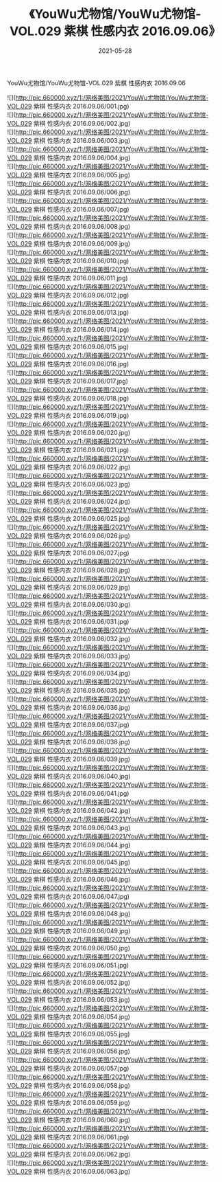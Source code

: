 ﻿---
layout: post
title:  《YouWu尤物馆/YouWu尤物馆-VOL.029 紫棋 性感内衣 2016.09.06》
date:   2021-05-28
img: http://pic.660000.xyz/1:/网络美图/2021/YouWu尤物馆/YouWu尤物馆-VOL.029 紫棋 性感内衣 2016.09.06/000.jpg
categories: [美女, 清纯, 唯美]
---

YouWu尤物馆/YouWu尤物馆-VOL.029 紫棋 性感内衣 2016.09.06

 ![](http://pic.660000.xyz/1:/网络美图/2021/YouWu尤物馆/YouWu尤物馆-VOL.029 紫棋 性感内衣 2016.09.06/001.jpg) <br>![](http://pic.660000.xyz/1:/网络美图/2021/YouWu尤物馆/YouWu尤物馆-VOL.029 紫棋 性感内衣 2016.09.06/002.jpg) <br>![](http://pic.660000.xyz/1:/网络美图/2021/YouWu尤物馆/YouWu尤物馆-VOL.029 紫棋 性感内衣 2016.09.06/003.jpg) <br>![](http://pic.660000.xyz/1:/网络美图/2021/YouWu尤物馆/YouWu尤物馆-VOL.029 紫棋 性感内衣 2016.09.06/004.jpg) <br>![](http://pic.660000.xyz/1:/网络美图/2021/YouWu尤物馆/YouWu尤物馆-VOL.029 紫棋 性感内衣 2016.09.06/005.jpg) <br>![](http://pic.660000.xyz/1:/网络美图/2021/YouWu尤物馆/YouWu尤物馆-VOL.029 紫棋 性感内衣 2016.09.06/006.jpg) <br>![](http://pic.660000.xyz/1:/网络美图/2021/YouWu尤物馆/YouWu尤物馆-VOL.029 紫棋 性感内衣 2016.09.06/007.jpg) <br>![](http://pic.660000.xyz/1:/网络美图/2021/YouWu尤物馆/YouWu尤物馆-VOL.029 紫棋 性感内衣 2016.09.06/008.jpg) <br>![](http://pic.660000.xyz/1:/网络美图/2021/YouWu尤物馆/YouWu尤物馆-VOL.029 紫棋 性感内衣 2016.09.06/009.jpg) <br>![](http://pic.660000.xyz/1:/网络美图/2021/YouWu尤物馆/YouWu尤物馆-VOL.029 紫棋 性感内衣 2016.09.06/010.jpg) <br>![](http://pic.660000.xyz/1:/网络美图/2021/YouWu尤物馆/YouWu尤物馆-VOL.029 紫棋 性感内衣 2016.09.06/011.jpg) <br>![](http://pic.660000.xyz/1:/网络美图/2021/YouWu尤物馆/YouWu尤物馆-VOL.029 紫棋 性感内衣 2016.09.06/012.jpg) <br>![](http://pic.660000.xyz/1:/网络美图/2021/YouWu尤物馆/YouWu尤物馆-VOL.029 紫棋 性感内衣 2016.09.06/013.jpg) <br>![](http://pic.660000.xyz/1:/网络美图/2021/YouWu尤物馆/YouWu尤物馆-VOL.029 紫棋 性感内衣 2016.09.06/014.jpg) <br>![](http://pic.660000.xyz/1:/网络美图/2021/YouWu尤物馆/YouWu尤物馆-VOL.029 紫棋 性感内衣 2016.09.06/015.jpg) <br>![](http://pic.660000.xyz/1:/网络美图/2021/YouWu尤物馆/YouWu尤物馆-VOL.029 紫棋 性感内衣 2016.09.06/016.jpg) <br>![](http://pic.660000.xyz/1:/网络美图/2021/YouWu尤物馆/YouWu尤物馆-VOL.029 紫棋 性感内衣 2016.09.06/017.jpg) <br>![](http://pic.660000.xyz/1:/网络美图/2021/YouWu尤物馆/YouWu尤物馆-VOL.029 紫棋 性感内衣 2016.09.06/018.jpg) <br>![](http://pic.660000.xyz/1:/网络美图/2021/YouWu尤物馆/YouWu尤物馆-VOL.029 紫棋 性感内衣 2016.09.06/019.jpg) <br>![](http://pic.660000.xyz/1:/网络美图/2021/YouWu尤物馆/YouWu尤物馆-VOL.029 紫棋 性感内衣 2016.09.06/020.jpg) <br>![](http://pic.660000.xyz/1:/网络美图/2021/YouWu尤物馆/YouWu尤物馆-VOL.029 紫棋 性感内衣 2016.09.06/021.jpg) <br>![](http://pic.660000.xyz/1:/网络美图/2021/YouWu尤物馆/YouWu尤物馆-VOL.029 紫棋 性感内衣 2016.09.06/022.jpg) <br>![](http://pic.660000.xyz/1:/网络美图/2021/YouWu尤物馆/YouWu尤物馆-VOL.029 紫棋 性感内衣 2016.09.06/023.jpg) <br>![](http://pic.660000.xyz/1:/网络美图/2021/YouWu尤物馆/YouWu尤物馆-VOL.029 紫棋 性感内衣 2016.09.06/024.jpg) <br>![](http://pic.660000.xyz/1:/网络美图/2021/YouWu尤物馆/YouWu尤物馆-VOL.029 紫棋 性感内衣 2016.09.06/025.jpg) <br>![](http://pic.660000.xyz/1:/网络美图/2021/YouWu尤物馆/YouWu尤物馆-VOL.029 紫棋 性感内衣 2016.09.06/026.jpg) <br>![](http://pic.660000.xyz/1:/网络美图/2021/YouWu尤物馆/YouWu尤物馆-VOL.029 紫棋 性感内衣 2016.09.06/027.jpg) <br>![](http://pic.660000.xyz/1:/网络美图/2021/YouWu尤物馆/YouWu尤物馆-VOL.029 紫棋 性感内衣 2016.09.06/028.jpg) <br>![](http://pic.660000.xyz/1:/网络美图/2021/YouWu尤物馆/YouWu尤物馆-VOL.029 紫棋 性感内衣 2016.09.06/029.jpg) <br>![](http://pic.660000.xyz/1:/网络美图/2021/YouWu尤物馆/YouWu尤物馆-VOL.029 紫棋 性感内衣 2016.09.06/030.jpg) <br>![](http://pic.660000.xyz/1:/网络美图/2021/YouWu尤物馆/YouWu尤物馆-VOL.029 紫棋 性感内衣 2016.09.06/031.jpg) <br>![](http://pic.660000.xyz/1:/网络美图/2021/YouWu尤物馆/YouWu尤物馆-VOL.029 紫棋 性感内衣 2016.09.06/032.jpg) <br>![](http://pic.660000.xyz/1:/网络美图/2021/YouWu尤物馆/YouWu尤物馆-VOL.029 紫棋 性感内衣 2016.09.06/033.jpg) <br>![](http://pic.660000.xyz/1:/网络美图/2021/YouWu尤物馆/YouWu尤物馆-VOL.029 紫棋 性感内衣 2016.09.06/034.jpg) <br>![](http://pic.660000.xyz/1:/网络美图/2021/YouWu尤物馆/YouWu尤物馆-VOL.029 紫棋 性感内衣 2016.09.06/035.jpg) <br>![](http://pic.660000.xyz/1:/网络美图/2021/YouWu尤物馆/YouWu尤物馆-VOL.029 紫棋 性感内衣 2016.09.06/036.jpg) <br>![](http://pic.660000.xyz/1:/网络美图/2021/YouWu尤物馆/YouWu尤物馆-VOL.029 紫棋 性感内衣 2016.09.06/037.jpg) <br>![](http://pic.660000.xyz/1:/网络美图/2021/YouWu尤物馆/YouWu尤物馆-VOL.029 紫棋 性感内衣 2016.09.06/038.jpg) <br>![](http://pic.660000.xyz/1:/网络美图/2021/YouWu尤物馆/YouWu尤物馆-VOL.029 紫棋 性感内衣 2016.09.06/039.jpg) <br>![](http://pic.660000.xyz/1:/网络美图/2021/YouWu尤物馆/YouWu尤物馆-VOL.029 紫棋 性感内衣 2016.09.06/040.jpg) <br>![](http://pic.660000.xyz/1:/网络美图/2021/YouWu尤物馆/YouWu尤物馆-VOL.029 紫棋 性感内衣 2016.09.06/041.jpg) <br>![](http://pic.660000.xyz/1:/网络美图/2021/YouWu尤物馆/YouWu尤物馆-VOL.029 紫棋 性感内衣 2016.09.06/042.jpg) <br>![](http://pic.660000.xyz/1:/网络美图/2021/YouWu尤物馆/YouWu尤物馆-VOL.029 紫棋 性感内衣 2016.09.06/043.jpg) <br>![](http://pic.660000.xyz/1:/网络美图/2021/YouWu尤物馆/YouWu尤物馆-VOL.029 紫棋 性感内衣 2016.09.06/044.jpg) <br>![](http://pic.660000.xyz/1:/网络美图/2021/YouWu尤物馆/YouWu尤物馆-VOL.029 紫棋 性感内衣 2016.09.06/045.jpg) <br>![](http://pic.660000.xyz/1:/网络美图/2021/YouWu尤物馆/YouWu尤物馆-VOL.029 紫棋 性感内衣 2016.09.06/046.jpg) <br>![](http://pic.660000.xyz/1:/网络美图/2021/YouWu尤物馆/YouWu尤物馆-VOL.029 紫棋 性感内衣 2016.09.06/047.jpg) <br>![](http://pic.660000.xyz/1:/网络美图/2021/YouWu尤物馆/YouWu尤物馆-VOL.029 紫棋 性感内衣 2016.09.06/048.jpg) <br>![](http://pic.660000.xyz/1:/网络美图/2021/YouWu尤物馆/YouWu尤物馆-VOL.029 紫棋 性感内衣 2016.09.06/049.jpg) <br>![](http://pic.660000.xyz/1:/网络美图/2021/YouWu尤物馆/YouWu尤物馆-VOL.029 紫棋 性感内衣 2016.09.06/050.jpg) <br>![](http://pic.660000.xyz/1:/网络美图/2021/YouWu尤物馆/YouWu尤物馆-VOL.029 紫棋 性感内衣 2016.09.06/051.jpg) <br>![](http://pic.660000.xyz/1:/网络美图/2021/YouWu尤物馆/YouWu尤物馆-VOL.029 紫棋 性感内衣 2016.09.06/052.jpg) <br>![](http://pic.660000.xyz/1:/网络美图/2021/YouWu尤物馆/YouWu尤物馆-VOL.029 紫棋 性感内衣 2016.09.06/053.jpg) <br>![](http://pic.660000.xyz/1:/网络美图/2021/YouWu尤物馆/YouWu尤物馆-VOL.029 紫棋 性感内衣 2016.09.06/054.jpg) <br>![](http://pic.660000.xyz/1:/网络美图/2021/YouWu尤物馆/YouWu尤物馆-VOL.029 紫棋 性感内衣 2016.09.06/055.jpg) <br>![](http://pic.660000.xyz/1:/网络美图/2021/YouWu尤物馆/YouWu尤物馆-VOL.029 紫棋 性感内衣 2016.09.06/056.jpg) <br>![](http://pic.660000.xyz/1:/网络美图/2021/YouWu尤物馆/YouWu尤物馆-VOL.029 紫棋 性感内衣 2016.09.06/057.jpg) <br>![](http://pic.660000.xyz/1:/网络美图/2021/YouWu尤物馆/YouWu尤物馆-VOL.029 紫棋 性感内衣 2016.09.06/058.jpg) <br>![](http://pic.660000.xyz/1:/网络美图/2021/YouWu尤物馆/YouWu尤物馆-VOL.029 紫棋 性感内衣 2016.09.06/059.jpg) <br>![](http://pic.660000.xyz/1:/网络美图/2021/YouWu尤物馆/YouWu尤物馆-VOL.029 紫棋 性感内衣 2016.09.06/060.jpg) <br>![](http://pic.660000.xyz/1:/网络美图/2021/YouWu尤物馆/YouWu尤物馆-VOL.029 紫棋 性感内衣 2016.09.06/061.jpg) <br>![](http://pic.660000.xyz/1:/网络美图/2021/YouWu尤物馆/YouWu尤物馆-VOL.029 紫棋 性感内衣 2016.09.06/062.jpg) <br>![](http://pic.660000.xyz/1:/网络美图/2021/YouWu尤物馆/YouWu尤物馆-VOL.029 紫棋 性感内衣 2016.09.06/063.jpg) <br>